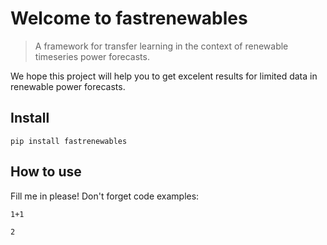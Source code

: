 # Welcome to fastrenewables
> A framework for transfer learning in the context of renewable timeseries power forecasts.


We hope this project will help you to get excelent results for limited data in renewable power forecasts.

## Install

`pip install fastrenewables`

## How to use

Fill me in please! Don't forget code examples:

```
1+1
```




    2


